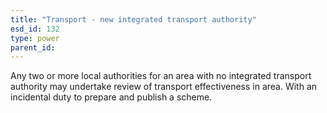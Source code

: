 ```yaml
---
title: "Transport - new integrated transport authority"
esd_id: 132
type: power
parent_id:  
---
```


Any two or more local authorities for an area with no integrated transport authority may undertake review of transport effectiveness in area.  With an incidental duty to prepare and publish a scheme.

